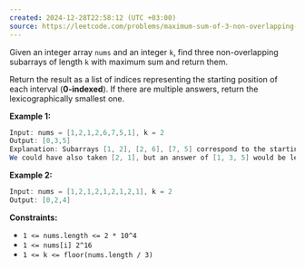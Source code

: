 ```yaml
---
created: 2024-12-28T22:58:12 (UTC +03:00)
source: https://leetcode.com/problems/maximum-sum-of-3-non-overlapping-subarrays/description/?envType=daily-question&envId=2024-12-28
---
```

Given an integer array `nums` and an integer `k`, find three non-overlapping subarrays of length `k` with maximum sum and return them.

Return the result as a list of indices representing the starting position of each interval (**0-indexed**). If there are multiple answers, return the lexicographically smallest one.


**Example 1:**

``` Java
Input: nums = [1,2,1,2,6,7,5,1], k = 2
Output: [0,3,5]
Explanation: Subarrays [1, 2], [2, 6], [7, 5] correspond to the starting indices [0, 3, 5].
We could have also taken [2, 1], but an answer of [1, 3, 5] would be lexicographically larger.
```


**Example 2:**

``` Java
Input: nums = [1,2,1,2,1,2,1,2,1], k = 2
Output: [0,2,4]
```


**Constraints:**

-   `1 <= nums.length <= 2 * 10^4`
-   `1 <= nums[i] 2^16`
-   `1 <= k <= floor(nums.length / 3)`
